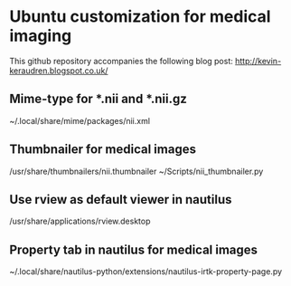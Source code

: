 Ubuntu customization for medical imaging
========================================

This github repository accompanies the following blog post:
http://kevin-keraudren.blogspot.co.uk/

Mime-type for *.nii and *.nii.gz
--------------------------------

~/.local/share/mime/packages/nii.xml


Thumbnailer for medical images
------------------------------

/usr/share/thumbnailers/nii.thumbnailer
~/Scripts/nii_thumbnailer.py


Use rview as default viewer in nautilus
---------------------------------------

/usr/share/applications/rview.desktop


Property tab in nautilus for medical images
-------------------------------------------

~/.local/share/nautilus-python/extensions/nautilus-irtk-property-page.py
